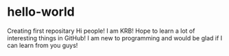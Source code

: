 # hello-world
Creating first repositary
Hi people! 
I am KRB!
Hope to learn a lot of interesting things in GitHub!
I am new to programming and would be glad if I can learn from you guys!
